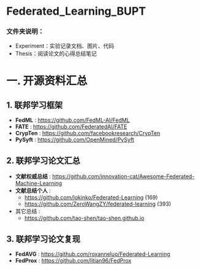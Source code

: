 # Federated_Learning_BUPT
### 文件夹说明：

- Experiment：实验记录文档、图片、代码
- Thesis：阅读论文的心得总结笔记

# 一. 开源资料汇总
## 1. 联邦学习框架

- **FedML** : https://github.com/FedML-AI/FedML
- **FATE** : https://github.com/FederatedAI/FATE
- **CrypTen** : https://github.com/facebookresearch/CrypTen
- **PySyft** : https://github.com/OpenMined/PySyft

## 2. 联邦学习论文汇总

- **文献权威总结** : https://github.com/innovation-cat/Awesome-Federated-Machine-Learning
- **文献总结个人** :  
  - https://github.com/lokinko/Federated-Learning  (169)
  - https://github.com/ZeroWangZY/federated-learning (393)
- 其它总结 : 
  - https://github.com/tao-shen/tao-shen.github.io

## 3. 联邦学习论文复现

- **FedAVG** : https://github.com/roxanneluo/Federated-Learning
- **FedProx** : https://github.com/litian96/FedProx
